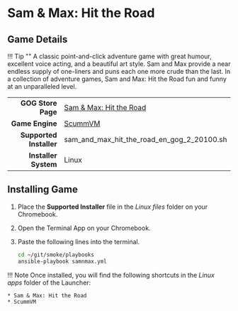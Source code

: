 # Sam & Max: Hit the Road

## Game Details

!!! Tip ""
    A classic point-and-click adventure game with great humour, excellent voice acting, and a beautiful art style.  Sam and Max provide a near endless supply of one-liners and puns each one more crude than the last.  In a collection of adventure games, Sam and Max: Hit the Road fun and funny at an unparalleled level.

|  |  |
|--:|:--|
| **GOG Store Page** | [Sam & Max: Hit the Road](https://www.gog.com/game/sam_max_hit_the_road) |
| **Game Engine** | [ScummVM](https://www.scummvm.org/) |
| **Supported Installer** | sam_and_max_hit_the_road_en_gog_2_20100.sh |
| **Installer System** | Linux |

## Installing Game
1. Place the **Supported Installer** file in the *Linux files* folder on your Chromebook.
1. Open the Terminal App on your Chromebook.
1. Paste the following lines into the terminal.

   ~~~bash
   cd ~/git/smoke/playbooks
   ansible-playbook samnmax.yml
   ~~~
!!! Note
    Once installed, you will find the following shortcuts in the *Linux apps* folder of the Launcher:
    
    * Sam & Max: Hit the Road
    * ScummVM